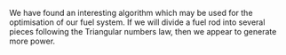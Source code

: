 We have found an interesting algorithm which may be used for the optimisation of our fuel system.
If we will divide a fuel rod into several pieces following the Triangular numbers law,
then we appear to generate more power.
